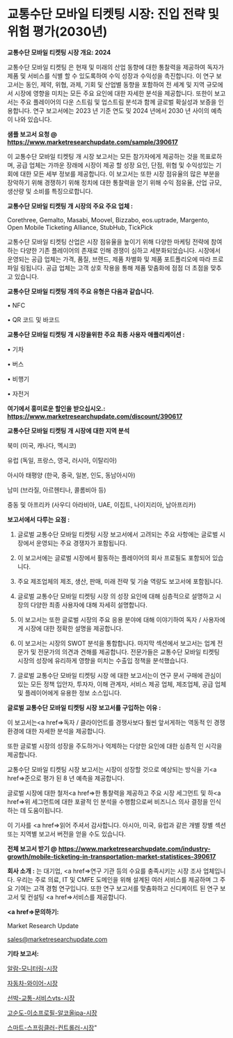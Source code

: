 # 교통수단 모바일 티켓팅 시장: 진입 전략 및 위험 평가(2030년)

<strong>교통수단 모바일 티켓팅 시장 개요: 2024</strong>

교통수단 모바일 티켓팅 은 현재 및 미래의 산업 동향에 대한 통찰력을 제공하여 독자가 제품 및 서비스를 식별 할 수 있도록하여 수익 성장과 수익성을 촉진합니다. 이 연구 보고서는 동인, 제약, 위협, 과제, 기회 및 산업별 동향을 포함하여 전 세계 및 지역 규모에서 시장에 영향을 미치는 모든 주요 요인에 대한 자세한 분석을 제공합니다. 또한이 보고서는 주요 플레이어의 다운 스트림 및 업스트림 분석과 함께 글로벌 확실성과 보증을 인용합니다. 연구 보고서에는 2023 년 기준 연도 및 2024 년에서 2030 년 사이의 예측이 나와 있습니다.



<strong>샘플 보고서 요청 @ <a href=https://www.marketresearchupdate.com/sample/390617>https://www.marketresearchupdate.com/sample/390617</a></strong>

이 교통수단 모바일 티켓팅 개 시장 보고서는 모든 참가자에게 제공하는 것을 목표로하며, 공급 업체는 가까운 장래에 시장이 제공 할 성장 요인, 단점, 위협 및 수익성있는 기회에 대한 모든 세부 정보를 제공합니다. 이 보고서는 또한 시장 점유율의 많은 부분을 장악하기 위해 경쟁하기 위해 정치에 대한 통찰력을 얻기 위해 수익 점유율, 산업 규모, 생산량 및 소비를 특징으로합니다.



<strong>교통수단 모바일 티켓팅 개 시장의 주요 주요 업체 :</strong>

Corethree, Gemalto, Masabi, Moovel, Bizzabo, eos.uptrade, Margento, Open Mobile Ticketing Alliance, StubHub, TickPick

교통수단 모바일 티켓팅 산업은 시장 점유율을 높이기 위해 다양한 마케팅 전략에 참여하는 다양한 기존 플레이어의 존재로 인해 경쟁이 심하고 세분화되었습니다. 시장에서 운영되는 공급 업체는 가격, 품질, 브랜드, 제품 차별화 및 제품 포트폴리오에 따라 프로파일 링됩니다. 공급 업체는 고객 상호 작용을 통해 제품 맞춤화에 점점 더 초점을 맞추고 있습니다.



<strong>교통수단 모바일 티켓팅 개의 주요 유형은 다음과 같습니다.</strong>

• NFC

• QR 코드 및 바코드



<strong>교통수단 모바일 티켓팅 개 시장을위한 주요 최종 사용자 애플리케이션 :</strong>

• 기차

• 버스

• 비행기

• 자전거



<strong>여기에서 흥미로운 할인을 받으십시오.: <a href=https://www.marketresearchupdate.com/discount/390617>https://www.marketresearchupdate.com/discount/390617</a></strong>



<strong>교통수단 모바일 티켓팅 개 시장에 대한 지역 분석</strong>

북미 (미국, 캐나다, 멕시코)

유럽 (독일, 프랑스, 영국, 러시아, 이탈리아)

아시아 태평양 (한국, 중국, 일본, 인도, 동남아시아)

남미 (브라질, 아르헨티나, 콜롬비아 등)

중동 및 아프리카 (사우디 아라비아, UAE, 이집트, 나이지리아, 남아프리카)



<strong>보고서에서 다루는 요점 :</strong>

1. 글로벌 교통수단 모바일 티켓팅 시장 보고서에서 고려되는 주요 사항에는 글로벌 시장에서 운영되는 주요 경쟁자가 포함됩니다.

2. 이 보고서에는 글로벌 시장에서 활동하는 플레이어의 회사 프로필도 포함되어 있습니다.

3. 주요 제조업체의 제조, 생산, 판매, 미래 전략 및 기술 역량도 보고서에 포함됩니다.

4. 글로벌 교통수단 모바일 티켓팅 시장 의 성장 요인에 대해 심층적으로 설명하고 시장의 다양한 최종 사용자에 대해 자세히 설명합니다.

5. 이 보고서는 또한 글로벌 시장의 주요 응용 분야에 대해 이야기하여 독자 / 사용자에게 시장에 대한 정확한 설명을 제공합니다.

6. 이 보고서는 시장의 SWOT 분석을 통합합니다. 마지막 섹션에서 보고서는 업계 전문가 및 전문가의 의견과 견해를 제공합니다. 전문가들은 교통수단 모바일 티켓팅 시장의 성장에 유리하게 영향을 미치는 수출입 정책을 분석했습니다.

7. 글로벌 교통수단 모바일 티켓팅 시장 에 대한 보고서는이 연구 문서 구매에 관심이있는 모든 정책 입안자, 투자자, 이해 관계자, 서비스 제공 업체, 제조업체, 공급 업체 및 플레이어에게 유용한 정보 소스입니다.



<strong>글로벌 교통수단 모바일 티켓팅 시장 보고서를 구입하는 이유 :</strong>

이 보고서는<a href=>독자 / 클</a>라이언트를 경쟁사보다 훨씬 앞서게하는 역동적 인 경쟁 환경에 대한 자세한 분석을 제공합니다.

또한 글로벌 시장의 성장을 주도하거나 억제하는 다양한 요인에 대한 심층적 인 시각을 제공합니다.

교통수단 모바일 티켓팅 시장 보고서는 시장이 성장할 것으로 예상되는 방식을 기<a href=>준으로</a> 평가 된 8 년 예측을 제공합니다.

글로벌 시장에 대한 철저<a href=>한 통찰력</a>을 제공하고 주요 시장 세그먼트 및 하<a href=>위 세그</a>먼트에 대한 포괄적 인 분석을 수행함으로써 비즈니스 의사 결정을 인식하는 데 도움이됩니다.

이 기사를 <a href=>읽어 주</a>셔서 감사합니다. 아시아, 미국, 유럽과 같은 개별 장별 섹션 또는 지역별 보고서 버전을 얻을 수도 있습니다.



<strong>전체 보고서 받기 @ <a href=https://www.marketresearchupdate.com/industry-growth/mobile-ticketing-in-transportation-market-statistices-390617>https://www.marketresearchupdate.com/industry-growth/mobile-ticketing-in-transportation-market-statistices-390617</a></strong>



<strong>회사 소개 :</strong>
는 대기업, <a href=>연구 기</a>관 등의 수요를 충족시키는 시장 조사 업체입니다. 우리는 주로 의료, IT 및 CMFE 도메인을 위해 설계된 여러 서비스를 제공하며 그 주요 기여는 고객 경험 연구입니다. 또한 연구 보고서를 맞춤화하고 신디케이트 된 연구 보고서 및 컨설팅 <a href=>서비</a>스를 제공합니다.



<strong><a href=>문의하기:</a></strong>

Market Research Update

sales@marketresearchupdate.com



<strong>기타 보고서:</strong>

<a href=https://www.linkedin.com/pulse/알람-모니터링-시장-규모-및-성장-2023-market-matrix-musings-analysis/>알람-모니터링-시장</a>

<a href=https://www.linkedin.com/pulse/자동차-와이어-시장-세분화-연구-및-목표-고객2029년-analytics-avenue-adventures-24-ana-0e59f/>자동차-와이어-시장</a>

<a href=https://www.linkedin.com/pulse/선박-교통-서비스vts-시장-규모-및-성장-2023-trend-tracking-tips-360-analysis-24vpf/>선박-교통-서비스vts-시장</a>

<a href=https://www.linkedin.com/pulse/고순도-이소프로필-알코올ipa-시장-동향-및-성장-전망-trend-tracking-tips-360-analysis-nutmf/>고순도-이소프로필-알코올ipa-시장</a>

<a href=https://www.linkedin.com/pulse/스마트-스프링클러-컨트롤러-시장-현재-및-미래-성장-2029-ubg2f/>스마트-스프링클러-컨트롤러-시장</a>"

